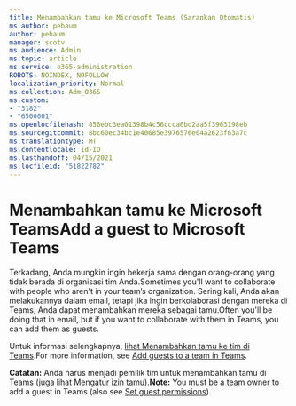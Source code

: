 ```yaml
---
title: Menambahkan tamu ke Microsoft Teams (Sarankan Otomatis)
ms.author: pebaum
author: pebaum
manager: scotv
ms.audience: Admin
ms.topic: article
ms.service: o365-administration
ROBOTS: NOINDEX, NOFOLLOW
localization_priority: Normal
ms.collection: Adm_O365
ms.custom:
- "3182"
- "6500001"
ms.openlocfilehash: 856ebc3ea01398b4c56ccca6bd2aa5f3963198eb
ms.sourcegitcommit: 8bc60ec34bc1e40685e3976576e04a2623f63a7c
ms.translationtype: MT
ms.contentlocale: id-ID
ms.lasthandoff: 04/15/2021
ms.locfileid: "51822782"
---
```

# <a name="add-a-guest-to-microsoft-teams"></a><span data-ttu-id="f16d6-102">Menambahkan tamu ke Microsoft Teams</span><span class="sxs-lookup"><span data-stu-id="f16d6-102">Add a guest to Microsoft Teams</span></span>

<span data-ttu-id="f16d6-103">Terkadang, Anda mungkin ingin bekerja sama dengan orang-orang yang tidak berada di organisasi tim Anda.</span><span class="sxs-lookup"><span data-stu-id="f16d6-103">Sometimes you'll want to collaborate with people who aren't in your team’s organization.</span></span> <span data-ttu-id="f16d6-104">Sering kali, Anda akan melakukannya dalam email, tetapi jika ingin berkolaborasi dengan mereka di Teams, Anda dapat menambahkan mereka sebagai tamu.</span><span class="sxs-lookup"><span data-stu-id="f16d6-104">Often you'll be doing that in email, but if you want to collaborate with them in Teams, you can add them as guests.</span></span>

<span data-ttu-id="f16d6-105">Untuk informasi selengkapnya, [lihat Menambahkan tamu ke tim di Teams](https://support.office.com/article/add-guests-to-a-team-in-teams-fccb4fa6-f864-4508-bdde-256e7384a14f#ID0EAABAAA=Desktop).</span><span class="sxs-lookup"><span data-stu-id="f16d6-105">For more information, see [Add guests to a team in Teams](https://support.office.com/article/add-guests-to-a-team-in-teams-fccb4fa6-f864-4508-bdde-256e7384a14f#ID0EAABAAA=Desktop).</span></span>

<span data-ttu-id="f16d6-106">**Catatan:** Anda harus menjadi pemilik tim untuk menambahkan tamu di Teams (juga lihat [Mengatur izin tamu](https://support.office.com/article/set-guest-permissions-for-channels-in-teams-4756c468-2746-4bfd-a582-736d55fcc169)).</span><span class="sxs-lookup"><span data-stu-id="f16d6-106">**Note:** You must be a team owner to add a guest in Teams (also see [Set guest permissions](https://support.office.com/article/set-guest-permissions-for-channels-in-teams-4756c468-2746-4bfd-a582-736d55fcc169)).</span></span>